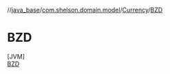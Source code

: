 //[java_base](../../../../index.md)/[com.shelson.domain.model](../../index.md)/[Currency](../index.md)/[BZD](index.md)

# BZD

[JVM]\
[BZD](index.md)
